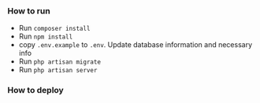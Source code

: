 ### How to run ###

- Run `composer install`
- Run `npm install`
- copy `.env.example` to `.env`. Update database information and necessary info
- Run `php artisan migrate`
- Run `php artisan server`

### How to deploy ###

